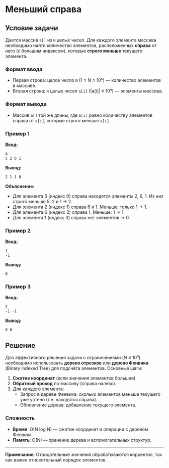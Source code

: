 # Меньший справа

## Условие задачи

Дается массив `a[]` из `N` целых чисел. Для каждого элемента массива необходимо найти количество элементов, расположенных **справа** от него (с большим индексом), которые **строго меньше** текущего элемента.

### Формат ввода
- Первая строка: целое число `N` (1 ≤ N ≤ 10⁵) — количество элементов в массиве.
- Вторая строка: `N` целых чисел `a[i]` (|a[i]| ≤ 10⁹) — элементы массива.

### Формат вывода
- Массив `b[]` той же длины, где `b[i]` равно количеству элементов справа от `a[i]`, которые строго меньше `a[i]`.

### Пример 1
**Ввод:**
```
4
5 2 6 1
```

**Вывод:**
```
2 1 1 0
```

**Объяснение:**
- Для элемента 5 (индекс 0) справа находятся элементы 2, 6, 1. Из них строго меньше 5: 2 и 1 → 2.
- Для элемента 2 (индекс 1) справа 6 и 1. Меньше: только 1 → 1.
- Для элемента 6 (индекс 2) справа 1. Меньше: 1 → 1.
- Для элемента 1 (индекс 3) справа нет элементов → 0.

### Пример 2
**Ввод:**
```
1
-1
```

**Вывод:**
```
0
```

### Пример 3
**Ввод:**
```
2
-1 -1
```

**Вывод:**
```
0 0
```

## Решение
Для эффективного решения задачи с ограничениями (N ≤ 10⁵) необходимо использовать **дерево отрезков** или **дерево Фенвика** (Binary Indexed Tree) для подсчёта элементов. Основные шаги:

1. **Сжатие координат** (если значения элементов большие).
2. **Обратный проход** по массиву (справа налево).
3. Для каждого элемента:
   - Запрос в дереве Фенвика: сколько элементов меньше текущего уже учтено (т.е. находятся справа).
   - Обновление дерева: добавление текущего элемента.

### Сложность
- **Время**: O(N log N) — сжатие координат и операции с деревом Фенвика.
- **Память**: O(N) — хранение дерева и вспомогательных структур.

---

**Примечание**: Отрицательные значения обрабатываются корректно, так как важен относительный порядок элементов.